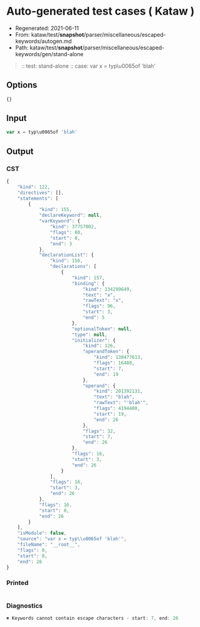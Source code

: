 # Auto-generated test cases ( Kataw )
- Regenerated: 2021-06-11
- From: kataw/test/__snapshot__/parser/miscellaneous/escaped-keywords/autogen.md
- Path: kataw/test/__snapshot__/parser/miscellaneous/escaped-keywords/gen/stand-alone
> :: test: stand-alone
> :: case: var x = typ\u0065of 'blah'
## Options

`````js
{}
`````
## Input

`````js
var x = typ\u0065of 'blah'
`````
## Output

### CST

```javascript
{
    "kind": 122,
    "directives": [],
    "statements": [
        {
            "kind": 155,
            "declareKeyword": null,
            "varKeyword": {
                "kind": 37757002,
                "flags": 80,
                "start": 0,
                "end": 3
            },
            "declarationList": {
                "kind": 156,
                "declarations": [
                    {
                        "kind": 157,
                        "binding": {
                            "kind": 134299649,
                            "text": "x",
                            "rawText": "x",
                            "flags": 96,
                            "start": 3,
                            "end": 5
                        },
                        "optionalToken": null,
                        "type": null,
                        "initializer": {
                            "kind": 126,
                            "operandToken": {
                                "kind": 138477613,
                                "flags": 16480,
                                "start": 7,
                                "end": 19
                            },
                            "operand": {
                                "kind": 201392131,
                                "text": "blah",
                                "rawText": "'blah'",
                                "flags": 4194400,
                                "start": 19,
                                "end": 26
                            },
                            "flags": 32,
                            "start": 7,
                            "end": 26
                        },
                        "flags": 16,
                        "start": 3,
                        "end": 26
                    }
                ],
                "flags": 16,
                "start": 3,
                "end": 26
            },
            "flags": 16,
            "start": 0,
            "end": 26
        }
    ],
    "isModule": false,
    "source": "var x = typ\\u0065of 'blah'",
    "fileName": "__root__",
    "flags": 0,
    "start": 0,
    "end": 26
}
```

### Printed

```javascript

```

### Diagnostics

```javascript
✖ Keywords cannot contain escape characters - start: 7, end: 26

```

